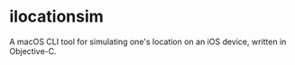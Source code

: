 # ilocationsim
A macOS CLI tool for simulating one's location on an iOS device, written in Objective-C.

